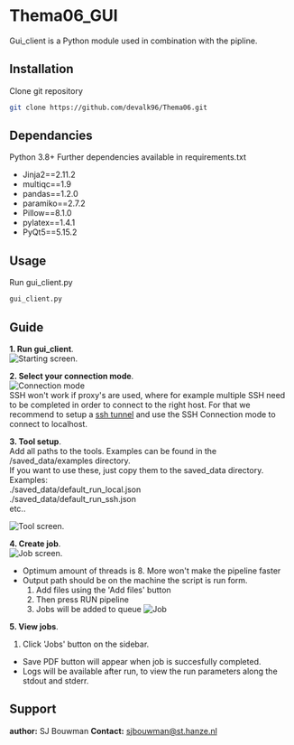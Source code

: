 # Thema06_GUI
Gui_client is a Python module used in combination with the pipline.

## Installation

Clone git repository 

```bash
git clone https://github.com/devalk96/Thema06.git
```
## Dependancies
Python 3.8+
Further dependencies available in requirements.txt
- Jinja2==2.11.2
- multiqc==1.9
- pandas==1.2.0
- paramiko==2.7.2
- Pillow==8.1.0
- pylatex==1.4.1
- PyQt5==5.15.2

## Usage
Run gui_client.py
```bash
gui_client.py
```

## Guide
**1. Run gui_client**.   
![Starting screen](https://i.imgur.com/Epryhmt.png "Starting screen"). 

**2. Select your connection mode**.   
![Connection mode](https://i.imgur.com/JgskLTD.png "Connection mode")    
SSH won't work if proxy's are used, where for example multiple SSH need to be completed in order to connect to the right host. For that we recommend to setup a [ssh tunnel](https://linuxize.com/post/how-to-setup-ssh-tunneling/ "ssh tunnel") and use the SSH Connection mode to connect to localhost. 

**3. Tool setup**.   
Add all paths to the tools. Examples can be found in the /saved_data/examples directory.  
If you want to use these, just copy them to the saved_data directory.   
Examples:     
./saved_data/default_run_local.json  
./saved_data/default_run_ssh.json  
etc..

![Tool screen](https://i.imgur.com/Lv5vx0j.png "Tool screen").   

**4. Create job**.   
![Job screen](https://i.imgur.com/HVseMff.png "Job screen"). 
-  Optimum amount of threads is 8. More won't make the pipeline faster
- Output path should be on the machine the script is run form. 
	1. Add files using the 'Add files' button
	2. Then press RUN pipeline
	3. Jobs will be added to queue 
![Job](https://i.imgur.com/X4voQQf.png "Job")

**5. View jobs**. 
1. Click 'Jobs' button on the sidebar.
- Save PDF button will appear when job is succesfully completed.
- Logs will be available after run, to view the run parameters along the stdout and stderr.

## Support
**author:** SJ Bouwman
**Contact:** sjbouwman@st.hanze.nl
